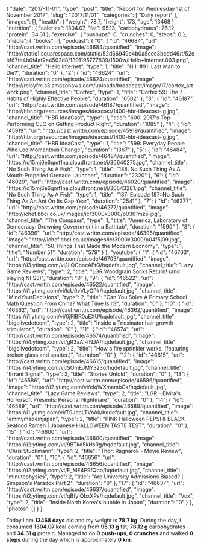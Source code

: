 {
    "date": "2017-11-01",
    "type": "post",
    "title": "Report for Wednesday 1st of November 2017",
    "slug": "2017\/11\/01",
    "categories": [
        "Daily report"
    ],
    "images": [],
    "health": {
        "weight": 78.7,
        "height": 173,
        "age": 13468
    },
    "nutrition": {
        "calories": 1304.07,
        "fat": 95.13,
        "carbohydrates": 76.12,
        "protein": 34.31
    },
    "exercise": {
        "pushups": 0,
        "crunches": 0,
        "steps": 0
    },
    "media": {
        "books": [],
        "podcast": {
            "0": {
                "id": "46684",
                "url": "http:\/\/cast.writtn.com\/episode\/46684\/quantified",
                "image": "http:\/\/static1.squarespace.com\/static\/52d66949e4b0a8cec3bcdd46\/t\/52ebf67fe4b0f4af2a4502d8\/1391195777839\/1500w\/Hello+Internet.003.png",
                "channel_title": "Hello Internet",
                "type": 1,
                "title": "H.I. #91: Last Man to Die?",
                "duration": "0"
            },
            "2": {
                "id": "46624",
                "url": "http:\/\/cast.writtn.com\/episode\/46624\/quantified",
                "image": "http:\/\/relayfm.s3.amazonaws.com\/uploads\/broadcast\/image\/17\/cortex_artwork.png",
                "channel_title": "Cortex",
                "type": 1,
                "title": "Cortex 59: The 7 Habits of Highly Effective People",
                "duration": "6502"
            },
            "3": {
                "id": "46187",
                "url": "http:\/\/cast.writtn.com\/episode\/46187\/quantified",
                "image": "http:\/\/hbr.org\/resources\/images\/ideacast\/1400-hbr-ideacast-lg.jpg",
                "channel_title": "HBR IdeaCast",
                "type": 1,
                "title": "600: 2017's Top-Performing CEO on Getting Product Right",
                "duration": "1085"
            },
            "4": {
                "id": "45919",
                "url": "http:\/\/cast.writtn.com\/episode\/45919\/quantified",
                "image": "http:\/\/hbr.org\/resources\/images\/ideacast\/1400-hbr-ideacast-lg.jpg",
                "channel_title": "HBR IdeaCast",
                "type": 1,
                "title": "599: Everyday People Who Led Momentous Change",
                "duration": "1367"
            },
            "5": {
                "id": "46484",
                "url": "http:\/\/cast.writtn.com\/episode\/46484\/quantified",
                "image": "https:\/\/d15mj6e6qmt1na.cloudfront.net\/i\/30640275.jpg",
                "channel_title": "No Such Thing As A Fish",
                "type": 1,
                "title": "188: No Such Thing As A Mouth-Propelled Grenade Launcher",
                "duration": "2320"
            },
            "6": {
                "id": "46020",
                "url": "http:\/\/cast.writtn.com\/episode\/46020\/quantified",
                "image": "https:\/\/d15mj6e6qmt1na.cloudfront.net\/i\/30543281.jpg",
                "channel_title": "No Such Thing As A Fish",
                "type": 1,
                "title": "187: Episode 187: No Such Thing As An Ant On Its Gap Year",
                "duration": "2541"
            },
            "7": {
                "id": "46277",
                "url": "http:\/\/cast.writtn.com\/episode\/46277\/quantified",
                "image": "http:\/\/ichef.bbci.co.uk\/images\/ic\/3000x3000\/p0361mz5.jpg",
                "channel_title": "The Compass",
                "type": 1,
                "title": "America, Laboratory of Democracy: Drowning Government in a Bathtub",
                "duration": "1590"
            },
            "8": {
                "id": "46396",
                "url": "http:\/\/cast.writtn.com\/episode\/46396\/quantified",
                "image": "http:\/\/ichef.bbci.co.uk\/images\/ic\/3000x3000\/p04f5j09.jpg",
                "channel_title": "50 Things That Made the Modern Economy",
                "type": 1,
                "title": "Number 51",
                "duration": "579"
            }
        },
        "youtube": {
            "1": {
                "id": "46703",
                "url": "http:\/\/cast.writtn.com\/episode\/46703\/quantified",
                "image": "https:\/\/i3.ytimg.com\/vi\/JiQCbocAEtQ\/hqdefault.jpg",
                "channel_title": "Lazy Game Reviews",
                "type": 2,
                "title": "LGR Woodgrain Socks Return! (and playing NFS3)",
                "duration": "0"
            },
            "9": {
                "id": "46522",
                "url": "http:\/\/cast.writtn.com\/episode\/46522\/quantified",
                "image": "https:\/\/i1.ytimg.com\/vi\/lcU0vVLyGPk\/hqdefault.jpg",
                "channel_title": "MindYourDecisions",
                "type": 2,
                "title": "Can You Solve A Primary School Math Question From China? What Time Is It?",
                "duration": "0"
            },
            "10": {
                "id": "46362",
                "url": "http:\/\/cast.writtn.com\/episode\/46362\/quantified",
                "image": "https:\/\/i1.ytimg.com\/vi\/0jFlBR0uEXU\/hqdefault.jpg",
                "channel_title": "bigclivedotcom",
                "type": 2,
                "title": "Inside a Trioxinator hair growth stimulator.",
                "duration": "0"
            },
            "11": {
                "id": "46574",
                "url": "http:\/\/cast.writtn.com\/episode\/46574\/quantified",
                "image": "https:\/\/i4.ytimg.com\/vi\/gR3aAi-fNJA\/hqdefault.jpg",
                "channel_title": "bigclivedotcom",
                "type": 2,
                "title": "How a fire sprinkler works. (featuring broken glass and spatter.)",
                "duration": "0"
            },
            "12": {
                "id": "46615",
                "url": "http:\/\/cast.writtn.com\/episode\/46615\/quantified",
                "image": "https:\/\/i4.ytimg.com\/vi\/SOmEJMY3z3o\/hqdefault.jpg",
                "channel_title": "Errant Signal",
                "type": 2,
                "title": "Stories Untold",
                "duration": "0"
            },
            "13": {
                "id": "46586",
                "url": "http:\/\/cast.writtn.com\/episode\/46586\/quantified",
                "image": "https:\/\/i2.ytimg.com\/vi\/eIqWXmambCk\/hqdefault.jpg",
                "channel_title": "Lazy Game Reviews",
                "type": 2,
                "title": "LGR - Elvira's Horrorsoft Presents: Personal Nightmare",
                "duration": "0"
            },
            "14": {
                "id": "46589",
                "url": "http:\/\/cast.writtn.com\/episode\/46589\/quantified",
                "image": "https:\/\/i1.ytimg.com\/vi\/T9JcbLTVoAk\/hqdefault.jpg",
                "channel_title": "emmymadeinjapan",
                "type": 2,
                "title": "PINK Halloween PEPSI & BLACK Seafood Ramen | Japanese HALLOWEEN TASTE TEST",
                "duration": "0"
            },
            "15": {
                "id": "46600",
                "url": "http:\/\/cast.writtn.com\/episode\/46600\/quantified",
                "image": "https:\/\/i2.ytimg.com\/vi\/9BTkd5kHsRg\/hqdefault.jpg",
                "channel_title": "Chris Stuckmann",
                "type": 2,
                "title": "Thor: Ragnarok - Movie Review",
                "duration": "0"
            },
            "16": {
                "id": "46656",
                "url": "http:\/\/cast.writtn.com\/episode\/46656\/quantified",
                "image": "https:\/\/i2.ytimg.com\/vi\/E_ME4P9fQbo\/hqdefault.jpg",
                "channel_title": "minutephysics",
                "type": 2,
                "title": "Are University Admissions Biased? | Simpson's Paradox Part 2",
                "duration": "0"
            },
            "17": {
                "id": "46637",
                "url": "http:\/\/cast.writtn.com\/episode\/46637\/quantified",
                "image": "https:\/\/i2.ytimg.com\/vi\/qBfyIQbxXPs\/hqdefault.jpg",
                "channel_title": "Vox",
                "type": 2,
                "title": "Inside North Korea's bubble in Japan",
                "duration": "0"
            }
        },
        "photos": []
    }
}

Today I am <strong>13468 days</strong> old and my weight is <strong>78.7 kg</strong>. During the day, I consumed <strong>1304.07 kcal</strong> coming from <strong>95.13 g</strong> fat, <strong>76.12 g</strong> carbohydrates and <strong>34.31 g</strong> protein. Managed to do <strong>0 push-ups</strong>, <strong>0 crunches</strong> and walked <strong>0 steps</strong> during the day which is approximately <strong>0 km</strong>.